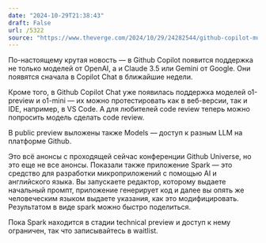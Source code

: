 ```yaml
---
date: "2024-10-29T21:38:43"
draft: False
url: /5322
source: "https://www.theverge.com/2024/10/29/24282544/github-copilot-multi-model-anthropic-google-open-ai-github-spark-announcement"
---
```


По-настоящему крутая новость — в Github Copilot появится поддержка не только моделей от OpenAI, а и Claude 3.5 или Gemini от Google. Они появятся сначала в Copilot Chat в ближайшие недели.

Кроме того, в Github Copilot Chat уже появилась поддержка моделей o1-preview и o1-mini — их можно протестировать как в веб-версии, так и IDE, например, в VS Code. А для любителей code review теперь можно попросить модель сделать code review. 

В public preview выложены также Models — доступ к разным LLM на платформе Github. 

Это всё анонсы с проходящей сейчас конференции Github Universe, но это еще не все анонсы. Показали также приложение Spark — это средство для разработки микроприложений с помощью AI и английского языка. Вы запускаете редактор, которому выдаете начальный промпт, приложение генерирует код и далее вы опять же человеческим языком выдаете указания, как это модифицировать. Результатом в виде spark можно быстро поделиться. 

Пока Spark находится в стадии technical preview и доступ к нему ограничен, так что записывайтесь в waitlist.
